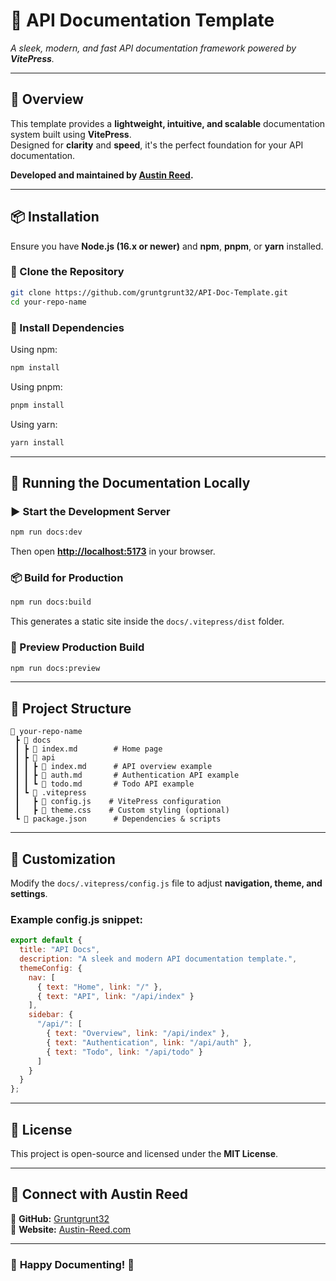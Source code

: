 # 🚀 API Documentation Template  

_A sleek, modern, and fast API documentation framework powered by **VitePress**._  

---

## 🌟 Overview  
This template provides a **lightweight, intuitive, and scalable** documentation system built using **VitePress**.  
Designed for **clarity** and **speed**, it's the perfect foundation for your API documentation.  

**Developed and maintained by [Austin Reed](https://github.com/gruntgrunt32).**  

---

## 📦 Installation  

Ensure you have **Node.js (16.x or newer)** and **npm**, **pnpm**, or **yarn** installed.  

### 🔹 Clone the Repository  
```sh
git clone https://github.com/gruntgrunt32/API-Doc-Template.git
cd your-repo-name
```  

### 🔹 Install Dependencies  
Using npm:  
```sh
npm install
```  
Using pnpm:  
```sh
pnpm install
```  
Using yarn:  
```sh
yarn install
```  

---

## 🚀 Running the Documentation Locally  

### ▶ Start the Development Server  
```sh
npm run docs:dev
```
Then open **[http://localhost:5173](http://localhost:5173)** in your browser.  

### 📦 Build for Production  
```sh
npm run docs:build
```
This generates a static site inside the `docs/.vitepress/dist` folder.  

### 👀 Preview Production Build  
```sh
npm run docs:preview
```  

---

## 📁 Project Structure  

```
📂 your-repo-name
 ┣ 📂 docs
 ┃ ┣ 📜 index.md        # Home page
 ┃ ┣ 📂 api
 ┃ ┃ ┣ 📜 index.md      # API overview example
 ┃ ┃ ┣ 📜 auth.md       # Authentication API example
 ┃ ┃ ┗ 📜 todo.md       # Todo API example
 ┃ ┗ 📂 .vitepress
 ┃   ┣ 📜 config.js    # VitePress configuration
 ┃   ┣ 📜 theme.css    # Custom styling (optional)
 ┗ 📜 package.json      # Dependencies & scripts
```

---

## 🎨 Customization  

Modify the `docs/.vitepress/config.js` file to adjust **navigation, theme, and settings**.  

### Example **config.js** snippet:  
```js
export default {
  title: "API Docs",
  description: "A sleek and modern API documentation template.",
  themeConfig: {
    nav: [
      { text: "Home", link: "/" },
      { text: "API", link: "/api/index" }
    ],
    sidebar: {
      "/api/": [
        { text: "Overview", link: "/api/index" },
        { text: "Authentication", link: "/api/auth" },
        { text: "Todo", link: "/api/todo" }
      ]
    }
  }
};
```  

---

## 📜 License  
This project is open-source and licensed under the **MIT License**.  

---

## 📢 Connect with Austin Reed  
🔗 **GitHub:** [Gruntgrunt32](https://github.com/gruntgrunt32)  
🔗 **Website:** [Austin-Reed.com](https://austin-reed.com.com)  

---

### 🎉 **Happy Documenting!** 🚀
